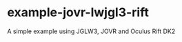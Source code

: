 example-jovr-lwjgl3-rift
========================

A simple example using JGLW3, JOVR and Oculus Rift DK2
